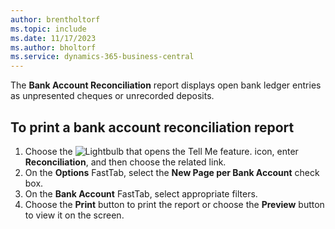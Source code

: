 ```yaml
---
author: brentholtorf
ms.topic: include
ms.date: 11/17/2023
ms.author: bholtorf
ms.service: dynamics-365-business-central
---
```

The **Bank Account Reconciliation** report displays open bank ledger entries as unpresented cheques or unrecorded deposits.  

## <a name="to-print-a-bank-account-reconciliation-report"></a>To print a bank account reconciliation report

1. Choose the ![Lightbulb that opens the Tell Me feature.](../../../media/ui-search/search_small.png "Tell me what you want to do") icon, enter **Reconciliation**, and then choose the related link.  
2. On the **Options** FastTab, select the **New Page per Bank Account** check box.  
3. On the **Bank Account** FastTab, select appropriate filters.  
4. Choose the **Print** button to print the report or choose the **Preview** button to view it on the screen.  
